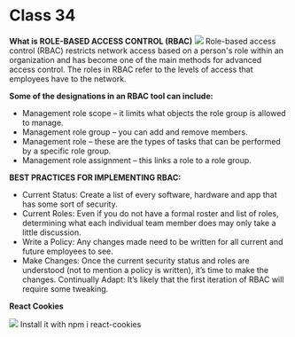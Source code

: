 # Class 34

**What is ROLE-BASED ACCESS CONTROL (RBAC)**
![](https://www.dnsstuff.com/wp-content/uploads/2019/10/role-based-access-control.jpg)
Role-based access control (RBAC) restricts network access based on a person's role within an organization and has become one of the main methods for advanced access control. The roles in RBAC refer to the levels of access that employees have to the network.


**Some of the designations in an RBAC tool can include:**

* Management role scope – it limits what objects the role group is allowed to manage.
* Management role group – you can add and remove members.
* Management role – these are the types of tasks that can be performed by a specific role group.
* Management role assignment – this links a role to a role group.


**BEST PRACTICES FOR IMPLEMENTING RBAC:**
* Current Status: Create a list of every software, hardware and app that has some sort of security.
* Current Roles: Even if you do not have a formal roster and list of roles, determining what each individual team member does may only take a little discussion.
* Write a Policy: Any changes made need to be written for all current and future employees to see.
* Make Changes: Once the current security status and roles are understood (not to mention a policy is written), it’s time to make the changes.
Continually Adapt: It’s likely that the first iteration of RBAC will require some tweaking.

**React Cookies**

![](https://miro.medium.com/max/550/0*0gLI3R3WT7TThW-A.jpg)
Install it with npm i react-cookies